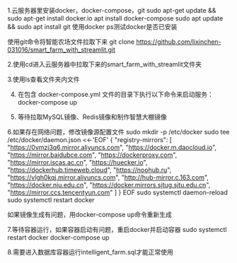 1.云服务器里安装docker，docker-compose，git
sudo apt-get update && sudo apt-get install docker.io
apt  install docker-compose
sudo apt update && sudo apt install git
使用docker ps测试docker是否已安装

使用git命令将智能农场文件拉取下来
git clone https://github.com/lixinchen-031016/smart_farm_with_streamlit.git

2.使用cd进入云服务器中拉取下来的smart_farm_with_streamlit文件夹

3.使用ls查看文件夹内文件

4. 在包含 docker-compose.yml 文件的目录下执行以下命令来启动服务：
docker-compose up

5. 等待拉取MySQL镜像、Redis镜像和制作智慧大棚镜像

6.如果存在网络问题，修改镜像源配置文件
sudo mkdir -p /etc/docker
sudo tee /etc/docker/daemon.json <<-'EOF'
{
"registry-mirrors": [
"https://0vmzj3q6.mirror.aliyuncs.com",
"https://docker.m.daocloud.io",
"https://mirror.baidubce.com",
"https://dockerproxy.com",
"https://mirror.iscas.ac.cn",
"https://huecker.io",
"https://dockerhub.timeweb.cloud",
"https://noohub.ru",
"https://vlgh0kqj.mirror.aliyuncs.com",
"http://hub-mirror.c.163.com",
"https://docker.nju.edu.cn",
"https://docker.mirrors.sjtug.sjtu.edu.cn",
"https://mirror.ccs.tencentyun.com"
]
}
EOF
sudo systemctl daemon-reload
sudo systemctl restart docker

如果镜像生成有问题，用docker-compose up命令重新生成

7.等待容器运行，如果容器启动有问题，重启docker并启动容器
sudo systemctl restart docker
docker-compose up

8.需要进入数据库容器运行intelligent_farm.sql才能正常使用
